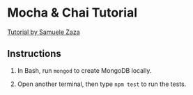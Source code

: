 # Mocha & Chai Tutorial

[Tutorial by Samuele Zaza](https://scotch.io/tutorials/test-a-node-restful-api-with-mocha-and-chai)


## Instructions

1. In Bash, run `mongod` to create MongoDB locally.

1. Open another terminal, then type `npm test` to run the tests.
